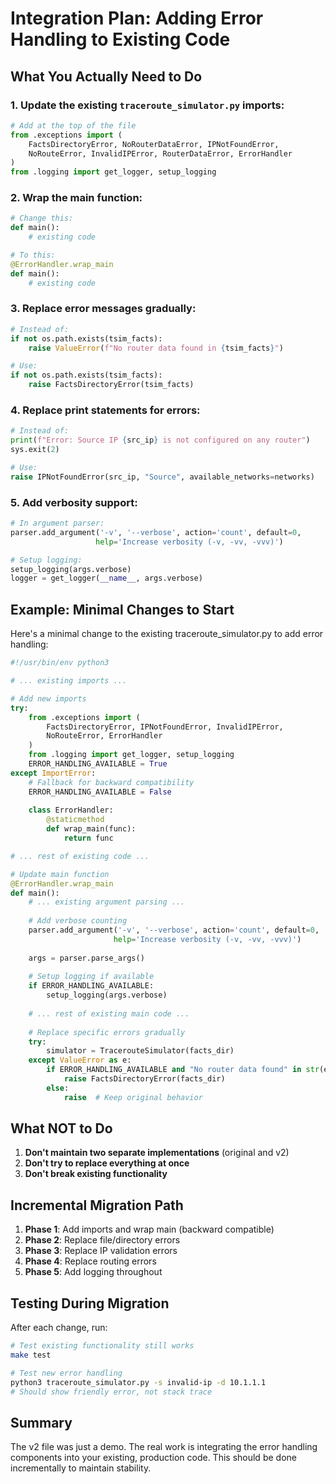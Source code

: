 # Integration Plan: Adding Error Handling to Existing Code

## What You Actually Need to Do

### 1. Update the existing `traceroute_simulator.py` imports:

```python
# Add at the top of the file
from .exceptions import (
    FactsDirectoryError, NoRouterDataError, IPNotFoundError,
    NoRouteError, InvalidIPError, RouterDataError, ErrorHandler
)
from .logging import get_logger, setup_logging
```

### 2. Wrap the main function:

```python
# Change this:
def main():
    # existing code

# To this:
@ErrorHandler.wrap_main
def main():
    # existing code
```

### 3. Replace error messages gradually:

```python
# Instead of:
if not os.path.exists(tsim_facts):
    raise ValueError(f"No router data found in {tsim_facts}")

# Use:
if not os.path.exists(tsim_facts):
    raise FactsDirectoryError(tsim_facts)
```

### 4. Replace print statements for errors:

```python
# Instead of:
print(f"Error: Source IP {src_ip} is not configured on any router")
sys.exit(2)

# Use:
raise IPNotFoundError(src_ip, "Source", available_networks=networks)
```

### 5. Add verbosity support:

```python
# In argument parser:
parser.add_argument('-v', '--verbose', action='count', default=0,
                   help='Increase verbosity (-v, -vv, -vvv)')

# Setup logging:
setup_logging(args.verbose)
logger = get_logger(__name__, args.verbose)
```

## Example: Minimal Changes to Start

Here's a minimal change to the existing traceroute_simulator.py to add error handling:

```python
#!/usr/bin/env python3

# ... existing imports ...

# Add new imports
try:
    from .exceptions import (
        FactsDirectoryError, IPNotFoundError, InvalidIPError,
        NoRouteError, ErrorHandler
    )
    from .logging import get_logger, setup_logging
    ERROR_HANDLING_AVAILABLE = True
except ImportError:
    # Fallback for backward compatibility
    ERROR_HANDLING_AVAILABLE = False
    
    class ErrorHandler:
        @staticmethod
        def wrap_main(func):
            return func

# ... rest of existing code ...

# Update main function
@ErrorHandler.wrap_main
def main():
    # ... existing argument parsing ...
    
    # Add verbose counting
    parser.add_argument('-v', '--verbose', action='count', default=0,
                       help='Increase verbosity (-v, -vv, -vvv)')
    
    args = parser.parse_args()
    
    # Setup logging if available
    if ERROR_HANDLING_AVAILABLE:
        setup_logging(args.verbose)
    
    # ... rest of existing main code ...
    
    # Replace specific errors gradually
    try:
        simulator = TracerouteSimulator(facts_dir)
    except ValueError as e:
        if ERROR_HANDLING_AVAILABLE and "No router data found" in str(e):
            raise FactsDirectoryError(facts_dir)
        else:
            raise  # Keep original behavior
```

## What NOT to Do

1. **Don't maintain two separate implementations** (original and v2)
2. **Don't try to replace everything at once**
3. **Don't break existing functionality**

## Incremental Migration Path

1. **Phase 1**: Add imports and wrap main (backward compatible)
2. **Phase 2**: Replace file/directory errors
3. **Phase 3**: Replace IP validation errors  
4. **Phase 4**: Replace routing errors
5. **Phase 5**: Add logging throughout

## Testing During Migration

After each change, run:
```bash
# Test existing functionality still works
make test

# Test new error handling
python3 traceroute_simulator.py -s invalid-ip -d 10.1.1.1
# Should show friendly error, not stack trace
```

## Summary

The v2 file was just a demo. The real work is integrating the error handling components into your existing, production code. This should be done incrementally to maintain stability.